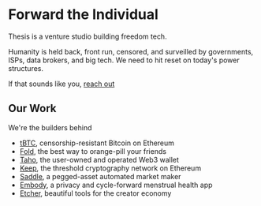 # Forward the Individual

Thesis is a venture studio building freedom tech.

Humanity is held back, front run, censored, and surveilled by governments, ISPs, data brokers, and big tech. We need to hit reset on today's power structures.

If that sounds like you, [reach out](mailto:work@thesis.co)

## Our Work

We're the builders behind

* [tBTC](https://tbtc.network), censorship-resistant Bitcoin on Ethereum
* [Fold](https://foldapp.com), the best way to orange-pill your friends
* [Taho](https://taho.xyz), the user-owned and operated Web3 wallet
* [Keep](https://keep.network), the threshold cryptography network on Ethereum
* [Saddle](https://saddle.finance), a pegged-asset automated market maker
* [Embody](https://embody.space), a privacy and cycle-forward menstrual health app
* [Etcher](https://etcher.xyz), beautiful tools for the creator economy
